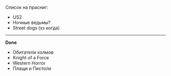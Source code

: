 Список на прасниг:
- US2
- Ночные ведьмы?
- Street dogs (хз когда)
--- 
**Done**
- Обитатели холмов
- Knight of a Force
- Western Horror
- Плащи и Пистоли

